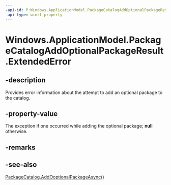 ```yaml
---
-api-id: P:Windows.ApplicationModel.PackageCatalogAddOptionalPackageResult.ExtendedError
-api-type: winrt property
---
```


<!-- Property syntax.
public HResult ExtendedError { get; }
-->

# Windows.ApplicationModel.PackageCatalogAddOptionalPackageResult.ExtendedError

## -description
Provides error information about the attempt to add an optional package to the catalog.

## -property-value
The exception if one occurred while adding the optional package; **null** otherwise.

## -remarks

## -see-also
[PackageCatalog.AddOoptionalPackageAsync()](packagecatalog_addoptionalpackageasync_922156115.md)
